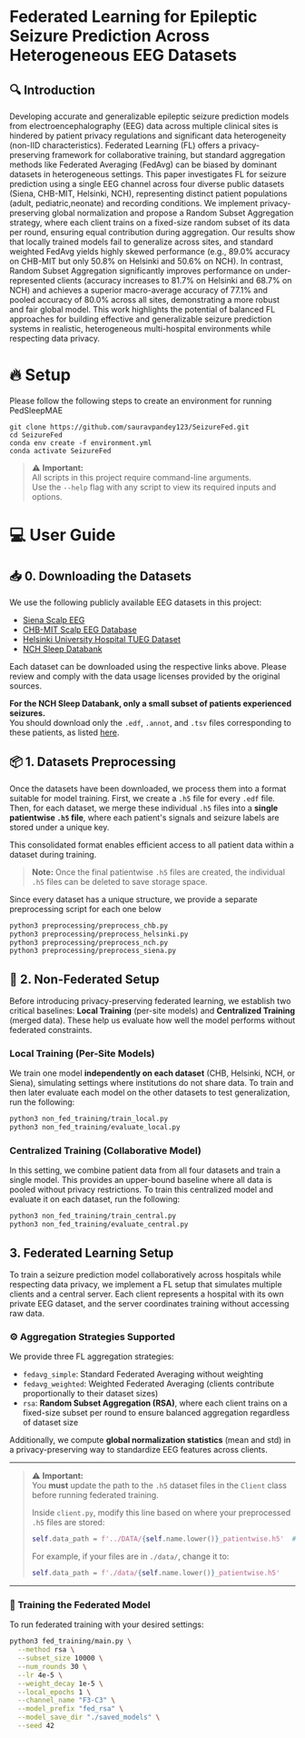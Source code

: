 # Federated Learning for Epileptic Seizure Prediction Across Heterogeneous EEG Datasets


## :mag: Introduction
Developing accurate and generalizable epileptic seizure prediction models from electroencephalography (EEG) data across multiple clinical sites is hindered by patient privacy regulations and significant data heterogeneity (non-IID characteristics). Federated Learning (FL) offers a privacy-preserving framework for collaborative training, but standard aggregation methods like Federated Averaging (FedAvg) can be biased by dominant datasets in heterogeneous settings. This paper investigates FL for seizure prediction using a single EEG channel across four diverse public datasets (Siena, CHB-MIT, Helsinki, NCH), representing distinct patient populations (adult, pediatric,neonate) and recording conditions. We implement privacy-preserving global normalization and propose a Random Subset Aggregation strategy, where each client trains on a fixed-size random subset of its data per round, ensuring equal contribution during aggregation. Our results show
that locally trained models fail to generalize across sites, and standard weighted FedAvg yields highly skewed performance (e.g., 89.0% accuracy on CHB-MIT but only 50.8% on Helsinki and 50.6% on NCH). In contrast, Random Subset Aggregation significantly improves performance on under-represented clients (accuracy increases to 81.7% on Helsinki and 68.7% on NCH) and achieves a superior macro-average accuracy of 77.1% and pooled accuracy of 80.0% across all sites, demonstrating a
more robust and fair global model. This work highlights the potential of balanced FL approaches for building effective and generalizable seizure prediction systems in realistic, heterogeneous multi-hospital environments while respecting data privacy.

# :fire: Setup 
Please follow the following steps to create an environment for running PedSleepMAE

```
git clone https://github.com/sauravpandey123/SeizureFed.git
cd SeizureFed
conda env create -f environment.yml
conda activate SeizureFed
```

> ⚠️ **Important:**  
> All scripts in this project require command-line arguments.  
> Use the `--help` flag with any script to view its required inputs and options.



# :computer: User Guide 
## :inbox_tray:  0. Downloading the Datasets

We use the following publicly available EEG datasets in this project:

- [Siena Scalp EEG](https://physionet.org/content/siena-scalp-eeg/1.0.0/)
- [CHB-MIT Scalp EEG Database](https://physionet.org/content/chbmit/1.0.0/)
- [Helsinki University Hospital TUEG Dataset](https://zenodo.org/records/2547147)
- [NCH Sleep Databank](https://sleepdata.org/datasets/nchsdb)

Each dataset can be downloaded using the respective links above. Please review and comply with the data usage licenses provided by the original sources.

**For the NCH Sleep Databank, only a small subset of patients experienced seizures.**  
You should download only the `.edf`, `.annot`, and `.tsv` files corresponding to these patients, as listed [here](NCH_Seizure_Patients.md).

## 📦 1. Datasets Preprocessing

Once the datasets have been downloaded, we process them into a format suitable for model training. First, we create a `.h5` file for every `.edf` file. Then, for each dataset, we merge these individual `.h5` files into a **single patientwise `.h5` file**, where each patient's signals and seizure labels are stored under a unique key.

This consolidated format enables efficient access to all patient data within a dataset during training.

> **Note:** Once the final patientwise `.h5` files are created, the individual `.h5` files can be deleted to save storage space.

Since every dataset has a unique structure, we provide a separate preprocessing script for each one below

```bash
python3 preprocessing/preprocess_chb.py
python3 preprocessing/preprocess_helsinki.py
python3 preprocessing/preprocess_nch.py
python3 preprocessing/preprocess_siena.py
```
## 🧪 2. Non-Federated Setup

Before introducing privacy-preserving federated learning, we establish two critical baselines: **Local Training** (per-site models) and **Centralized Training** (merged data). These help us evaluate how well the model performs without federated constraints.

### Local Training (Per-Site Models)

We train one model **independently on each dataset** (CHB, Helsinki, NCH, or Siena), simulating settings where institutions do not share data. To train and then later evaluate each model on the other datasets to test generalization, run the following:

```bash
python3 non_fed_training/train_local.py
python3 non_fed_training/evaluate_local.py
```

### Centralized Training (Collaborative Model)

In this setting, we combine patient data from all four datasets and train a single model. This provides an upper-bound baseline where all data is pooled without privacy restrictions. To train this centralized model and evaluate it on each dataset, run the following:

```bash
python3 non_fed_training/train_central.py
python3 non_fed_training/evaluate_central.py
```

## 3. Federated Learning Setup

To train a seizure prediction model collaboratively across hospitals while respecting data privacy, we implement a FL setup that simulates multiple clients and a central server. Each client represents a hospital with its own private EEG dataset, and the server coordinates training without accessing raw data.

### ⚙️ Aggregation Strategies Supported

We provide three FL aggregation strategies:

- `fedavg_simple`: Standard Federated Averaging without weighting  
- `fedavg_weighted`: Weighted Federated Averaging (clients contribute proportionally to their dataset sizes)  
- `rsa`: **Random Subset Aggregation (RSA)**, where each client trains on a fixed-size subset per round to ensure balanced aggregation regardless of dataset size

Additionally, we compute **global normalization statistics** (mean and std) in a privacy-preserving way to standardize EEG features across clients.

---

> ⚠️ **Important:**  
> You **must** update the path to the `.h5` dataset files in the `Client` class before running federated training.  
>  
> Inside `client.py`, modify this line based on where your preprocessed `.h5` files are stored:
> ```python
> self.data_path = f'../DATA/{self.name.lower()}_patientwise.h5'  # <-- Update this path
> ```
> For example, if your files are in `./data/`, change it to:
> ```python
> self.data_path = f'./data/{self.name.lower()}_patientwise.h5'
> ```

---

### 🧪 Training the Federated Model

To run federated training with your desired settings:

```bash
python3 fed_training/main.py \
  --method rsa \
  --subset_size 10000 \
  --num_rounds 30 \
  --lr 4e-5 \
  --weight_decay 1e-5 \
  --local_epochs 1 \
  --channel_name "F3-C3" \
  --model_prefix "fed_rsa" \
  --model_save_dir "./saved_models" \
  --seed 42

